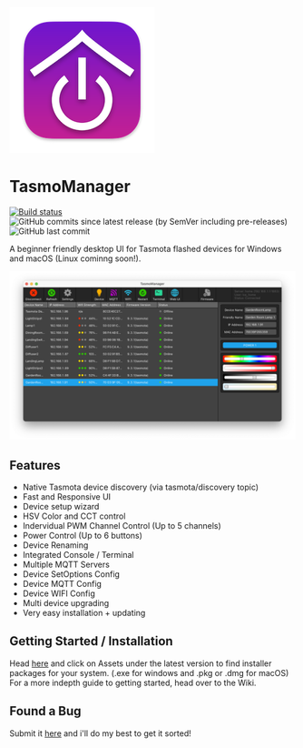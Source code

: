 ![Alt text](resources/appicon.png?raw=true "TasmoManager")

# TasmoManager

[![Build status](https://ci.appveyor.com/api/projects/status/cr51v0y2shticljs?svg=true)](https://ci.appveyor.com/project/tom-23/tasmomanager)
![GitHub commits since latest release (by SemVer including pre-releases)](https://img.shields.io/github/commits-since/tom-23/tasmomanager/latest?include_prereleases)
![GitHub last commit](https://img.shields.io/github/last-commit/tom-23/tasmomanager)

A beginner friendly desktop UI for Tasmota flashed devices for Windows and macOS (Linux cominng soon!).

![TasmoManager Screenshot](resources/screenshots/MainWindow.png?raw=true "TasmoManager Screenshot")

## Features

-   Native Tasmota device discovery (via tasmota/discovery topic)
-   Fast and Responsive UI
-   Device setup wizard
-   HSV Color and CCT control
-   Indervidual PWM Channel Control (Up to 5 channels)
-   Power Control (Up to 6 buttons)
-   Device Renaming
-   Integrated Console / Terminal
-   Multiple MQTT Servers
-   Device SetOptions Config
-   Device MQTT Config
-   Device WIFI Config
-   Multi device upgrading
-   Very easy installation + updating

## Getting Started / Installation

Head [here](https://github.com/tom-23/TasmoManager/releases) and click on Assets under the latest version to find installer packages for your system. (.exe for windows and .pkg or .dmg for macOS)
For a more indepth guide to getting started, head over to the Wiki.

## Found a Bug

Submit it [here](https://github.com/tom-23/TasmoManager/issues) and i'll do my best to get it sorted!
